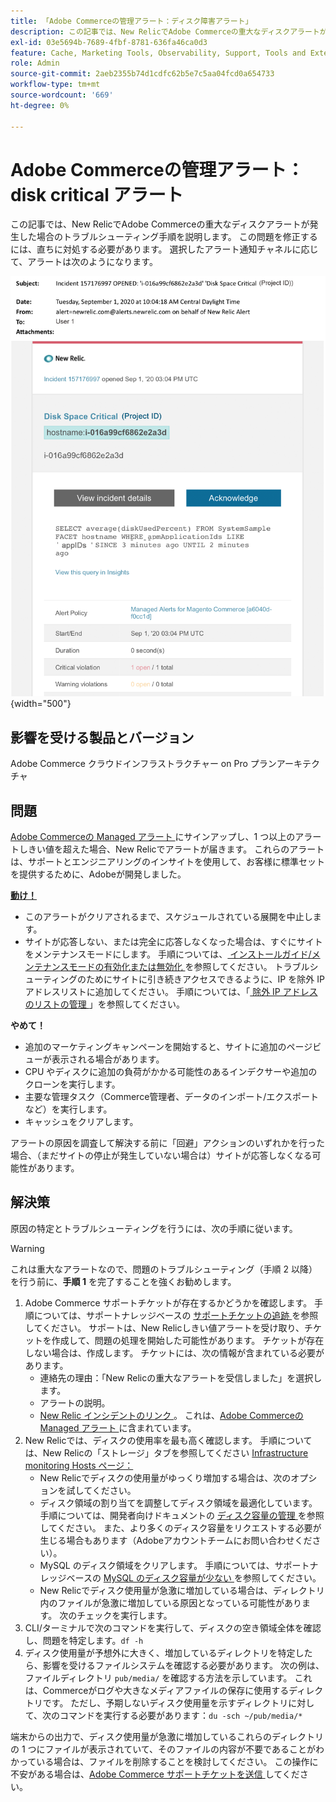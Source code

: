 ```yaml
---
title: 「Adobe Commerceの管理アラート：ディスク障害アラート」
description: この記事では、New RelicでAdobe Commerceの重大なディスクアラートが発生した場合のトラブルシューティング手順を説明します。 この問題を修正するには、直ちに対処する必要があります。 選択したアラート通知チャネルに応じて、アラートは次のようになります。
exl-id: 03e5694b-7689-4fbf-8781-636fa46ca0d3
feature: Cache, Marketing Tools, Observability, Support, Tools and External Services
role: Admin
source-git-commit: 2aeb2355b74d1cdfc62b5e7c5aa04fcd0a654733
workflow-type: tm+mt
source-wordcount: '669'
ht-degree: 0%

---
```


# Adobe Commerceの管理アラート：disk critical アラート

この記事では、New RelicでAdobe Commerceの重大なディスクアラートが発生した場合のトラブルシューティング手順を説明します。 この問題を修正するには、直ちに対処する必要があります。 選択したアラート通知チャネルに応じて、アラートは次のようになります。

![disk critical アラート ](assets/disk-critical-magento-managed.png){width="500"}

## 影響を受ける製品とバージョン

Adobe Commerce クラウドインフラストラクチャー on Pro プランアーキテクチャ

## 問題

[Adobe Commerceの Managed アラート ](/help/support-tools/managed-alerts-for-adobe-commerce/managed-alerts-for-magento-commerce.md) にサインアップし、1 つ以上のアラートしきい値を超えた場合、New Relicでアラートが届きます。 これらのアラートは、サポートとエンジニアリングのインサイトを使用して、お客様に標準セットを提供するために、Adobeが開発しました。

<u> **動け！**</u>

* このアラートがクリアされるまで、スケジュールされている展開を中止します。
* サイトが応答しない、または完全に応答しなくなった場合は、すぐにサイトをメンテナンスモードにします。 手順については、[ インストールガイド/メンテナンスモードの有効化または無効化 ](https://experienceleague.adobe.com/en/docs/commerce-operations/installation-guide/tutorials/maintenance-mode) を参照してください。 トラブルシューティングのためにサイトに引き続きアクセスできるように、IP を除外 IP アドレスリストに追加してください。 手順については、「[ 除外 IP アドレスのリストの管理 ](https://experienceleague.adobe.com/en/docs/commerce-operations/installation-guide/tutorials/maintenance-mode#instgde-cli-maint-exempt)」を参照してください。

**やめて！**

* 追加のマーケティングキャンペーンを開始すると、サイトに追加のページビューが表示される場合があります。
* CPU やディスクに追加の負荷がかかる可能性のあるインデクサーや追加のクローンを実行します。
* 主要な管理タスク（Commerce管理者、データのインポート/エクスポートなど）を実行します。
* キャッシュをクリアします。

アラートの原因を調査して解決する前に「回避」アクションのいずれかを行った場合、（まだサイトの停止が発生していない場合は）サイトが応答しなくなる可能性があります。

## 解決策

原因の特定とトラブルシューティングを行うには、次の手順に従います。

>[!WARNING]
>
>これは重大なアラートなので、問題のトラブルシューティング（手順 2 以降）を行う前に、**手順 1** を完了することを強くお勧めします。

1. Adobe Commerce サポートチケットが存在するかどうかを確認します。 手順については、サポートナレッジベースの [ サポートチケットの追跡 ](/help/help-center-guide/help-center/magento-help-center-user-guide.md#track-tickets) を参照してください。 サポートは、New Relicしきい値アラートを受け取り、チケットを作成して、問題の処理を開始した可能性があります。 チケットが存在しない場合は、作成します。 チケットには、次の情報が含まれている必要があります。
   * 連絡先の理由：「New Relicの重大なアラートを受信しました」を選択します。
   * アラートの説明。
   * [New Relic インシデントのリンク ](https://docs.newrelic.com/docs/alerts-applied-intelligence/new-relic-alerts/alert-incidents/view-violation-event-details-incidents)。 これは、[Adobe Commerceの Managed アラート ](/help/support-tools/managed-alerts-for-adobe-commerce/managed-alerts-for-magento-commerce.md) に含まれています。
1. New Relicでは、ディスクの使用率を最も高く確認します。 手順については、New Relicの「ストレージ」タブを参照してください [Infrastructure monitoring Hosts ページ：](https://docs.newrelic.com/docs/infrastructure/infrastructure-ui-pages/infra-hosts-ui-page/#storage)
   * New Relicでディスクの使用量がゆっくり増加する場合は、次のオプションを試してください。
   * ディスク領域の割り当てを調整してディスク領域を最適化しています。 手順については、開発者向けドキュメントの [ ディスク容量の管理 ](https://experienceleague.adobe.com/docs/commerce-cloud-service/user-guide/develop/storage/manage-disk-space.html) を参照してください。 また、より多くのディスク容量をリクエストする必要が生じる場合もあります（Adobeアカウントチームにお問い合わせください）。
   * MySQL のディスク領域をクリアします。 手順については、サポートナレッジベースの [MySQL のディスク容量が少ない ](/help/troubleshooting/database/mysql-disk-space-is-low-on-magento-commerce-cloud.md) を参照してください。
   * New Relicでディスク使用量が急激に増加している場合は、ディレクトリ内のファイルが急激に増加している原因となっている可能性があります。 次のチェックを実行します。
1. CLI/ターミナルで次のコマンドを実行して、ディスクの空き領域全体を確認し、問題を特定します。`df -h`
1. ディスク使用量が予想外に大きく、増加しているディレクトリを特定したら、影響を受けるファイルシステムを確認する必要があります。 次の例は、ファイルディレクトリ `pub/media/` を確認する方法を示しています。 これは、Commerceがログや大きなメディアファイルの保存に使用するディレクトリです。 ただし、予期しないディスク使用量を示すディレクトリに対して、次のコマンドを実行する必要があります：`du -sch ~/pub/media/*`

端末からの出力で、ディスク使用量が急激に増加しているこれらのディレクトリの 1 つにファイルが表示されていて、そのファイルの内容が不要であることがわかっている場合は、ファイルを削除することを検討してください。 この操作に不安がある場合は、[Adobe Commerce サポートチケットを送信 ](/help/help-center-guide/help-center/magento-help-center-user-guide.md#submit-ticket) してください。
